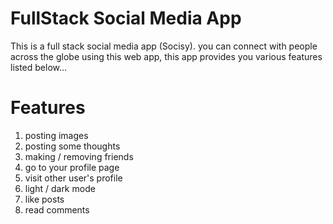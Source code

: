 # FullStack Social Media App

This is a full stack social media app (Socisy). 
you can connect with people across the globe using this web app, this app provides you various features listed below...

# Features

1. posting images
2. posting some thoughts
3. making / removing friends
4. go to your profile page 
5. visit other user's profile
6. light / dark mode
7. like posts
8. read comments
